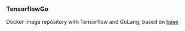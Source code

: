### TensorflowGo

Docker image repository with Tensorflow and GoLang, based on [base]

   [base]: <https://github.com/MrJaqbq/UbuntuXenialBazel>
